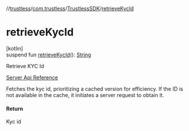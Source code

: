 //[trustless](../../../index.md)/[com.trustless](../index.md)/[TrustlessSDK](index.md)/[retrieveKycId](retrieve-kyc-id.md)

# retrieveKycId

[kotlin]\
suspend fun [retrieveKycId](retrieve-kyc-id.md)(): [String](https://kotlinlang.org/api/latest/jvm/stdlib/kotlin/-string/index.html)

Retrieve KYC Id

[Server Api Reference](https://developer.staq.io/docs/apis/kyc#/Customers/Get%20KYC%20Id)

Fetches the kyc id, prioritizing a cached version for efficiency. If the ID is not available in the cache, it initiates a server request to obtain it.

#### Return

Kyc id
